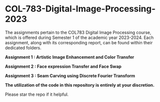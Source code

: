 # COL-783-Digital-Image-Processing-2023

The assignments pertain to the COL783 Digital Image Processing course, which is offered during Semester 1 of the academic year 2023-2024. Each assignment, along with its corresponding report, can be found within their dedicated folders.

**Assignment 1 : Artistic Image Enhancement and Color Transfer**

**Assignment 2 : Face expression Transfer and Face Swap**

**Assignment 3 : Seam Carving using Discrete Fourier Transform**

**The utilization of the code in this repository is entirely at your discretion.**

Please star the repo if it helpful.
